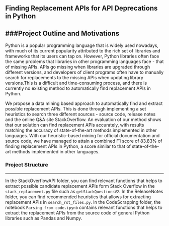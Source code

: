 ## Finding Replacement APIs for API Deprecations in Python

###Project Outline and Motivations
---
Python is a popular programming language that is widely used nowadays, with much of its current popularity attributed to the rich set of libraries and frameworks that its users can tap on. However, Python libraries often face the same problems that libraries in other programming languages face - that of missing APIs. APIs go missing when libraries are upgraded through different versions, and developers of client programs often have to manually search for replacements to the missing APIs when updating library versions.This is a difficult and time-consuming process, and there is currently no existing method to automatically find replacement APIs in Python.

We propose a data mining based approach to automatically find and extract possible replacement APIs. This is done through implementing a set heuristics to search three different sources - source code, release notes and the online Q\&A site StackOverflow. An evaluation of our method shows that our solution can find replacement APIs accurately, with results matching the accuracy of state-of-the-art methods implemented in other languages. With our heuristic-based mining for official documentation and source code, we have managed to attain a combined F1 score of 83.83\% of finding replacement APIs in Python, a score similar to that of state-of-the-art methods implemented in other languages.

### Project Structure
---
In the StackOverflowAPI folder, you can find relevant functions that helps to extract possible candidate replacement APIs form Stack Overflow in the <code>stack_replacement.py</code> file such as <code>getStackQuestionsV2</code>.
In the ReleaseNotes folder, you can find recommended heuristics that allows for extracting replacement APIs in <code>search_rst_files.py</code>.
In the CodeScrapping folder, the notebook <code>Parsing from code.ipynb</code> contains relevant functions that helps to extract the replacement APIs from the source code of general Python libraries such as Pandas and Numpy.